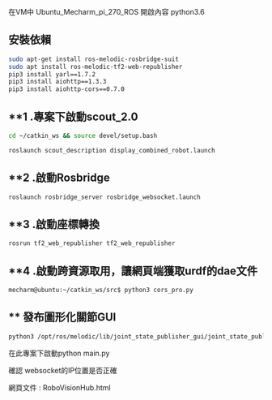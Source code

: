 
在VM中 Ubuntu_Mecharm_pi_270_ROS 開啟內容
python3.6
## 安裝依賴
```bash
sudo apt-get install ros-melodic-rosbridge-suit
sudo apt install ros-melodic-tf2-web-republisher
pip3 install yarl==1.7.2
pip3 install aiohttp==1.3.3
pip3 install aiohttp-cors==0.7.0

```
## **1 .專案下啟動scout_2.0

```bash
cd ~/catkin_ws && source devel/setup.bash

roslaunch scout_description display_combined_robot.launch
```
## **2 .啟動Rosbridge
```bash
roslaunch rosbridge_server rosbridge_websocket.launch
```
## **3 .啟動座標轉換
```bash
rosrun tf2_web_republisher tf2_web_republisher
```
## **4 .啟動跨資源取用，讓網頁端獲取urdf的dae文件

```bash
mecharm@ubuntu:~/catkin_ws/src$ python3 cors_pro.py
```
## ** 發布圖形化關節GUI
```bash
python3 /opt/ros/melodic/lib/joint_state_publisher_gui/joint_state_publisher_gui
```

在此專案下啟動python main.py

確認 websocket的IP位置是否正確

網頁文件 : RoboVisionHub.html

